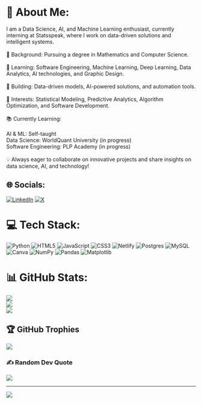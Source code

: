 # 💫 About Me:
I am a Data Science, AI, and Machine Learning enthusiast, currently interning at Statsspeak, where I work on data-driven solutions and intelligent systems.<br><br>🔹 Background: Pursuing a degree in Mathematics and Computer Science.<br><br>🔹 Learning: Software Engineering, Machine Learning, Deep Learning, Data Analytics, AI technologies, and Graphic Design.<br><br>🔹 Building: Data-driven models, AI-powered solutions, and automation tools.<br><br>🔹 Interests: Statistical Modeling, Predictive Analytics, Algorithm Optimization, and Software Development.<br><br>📚 Currently Learning:<br><br>AI & ML: Self-taught<br>Data Science: WorldQuant University (in progress)<br>Software Engineering: PLP Academy (in progress)<br><br>💡 Always eager to collaborate on innovative projects and share insights on data science, AI, and technology!


## 🌐 Socials:
[![LinkedIn](https://img.shields.io/badge/LinkedIn-%230077B5.svg?logo=linkedin&logoColor=white)](https://linkedin.com/in/https://www.linkedin.com/in/sidney-muriuki-688207285/) [![X](https://img.shields.io/badge/X-black.svg?logo=X&logoColor=white)](https://x.com/https://x.com/nino_sidney) 

# 💻 Tech Stack:
![Python](https://img.shields.io/badge/python-3670A0?style=for-the-badge&logo=python&logoColor=ffdd54) ![HTML5](https://img.shields.io/badge/html5-%23E34F26.svg?style=for-the-badge&logo=html5&logoColor=white) ![JavaScript](https://img.shields.io/badge/javascript-%23323330.svg?style=for-the-badge&logo=javascript&logoColor=%23F7DF1E) ![CSS3](https://img.shields.io/badge/css3-%231572B6.svg?style=for-the-badge&logo=css3&logoColor=white) ![Netlify](https://img.shields.io/badge/netlify-%23000000.svg?style=for-the-badge&logo=netlify&logoColor=#00C7B7) ![Postgres](https://img.shields.io/badge/postgres-%23316192.svg?style=for-the-badge&logo=postgresql&logoColor=white) ![MySQL](https://img.shields.io/badge/mysql-4479A1.svg?style=for-the-badge&logo=mysql&logoColor=white) ![Canva](https://img.shields.io/badge/Canva-%2300C4CC.svg?style=for-the-badge&logo=Canva&logoColor=white) ![NumPy](https://img.shields.io/badge/numpy-%23013243.svg?style=for-the-badge&logo=numpy&logoColor=white) ![Pandas](https://img.shields.io/badge/pandas-%23150458.svg?style=for-the-badge&logo=pandas&logoColor=white) ![Matplotlib](https://img.shields.io/badge/Matplotlib-%23ffffff.svg?style=for-the-badge&logo=Matplotlib&logoColor=black)
# 📊 GitHub Stats:
![](https://github-readme-stats.vercel.app/api?username=mathncode-sid&theme=dark&hide_border=false&include_all_commits=true&count_private=false)<br/>
![](https://nirzak-streak-stats.vercel.app/?user=mathncode-sid&theme=dark&hide_border=false)<br/>
![](https://github-readme-stats.vercel.app/api/top-langs/?username=mathncode-sid&theme=dark&hide_border=false&include_all_commits=true&count_private=false&layout=compact)

## 🏆 GitHub Trophies
![](https://github-profile-trophy.vercel.app/?username=mathncode-sid&theme=radical&no-frame=false&no-bg=true&margin-w=4)

### ✍️ Random Dev Quote
![](https://quotes-github-readme.vercel.app/api?type=horizontal&theme=radical)

---
[![](https://visitcount.itsvg.in/api?id=mathncode-sid&icon=0&color=0)](https://visitcount.itsvg.in)

<!-- Proudly created with GPRM ( https://gprm.itsvg.in ) -->

